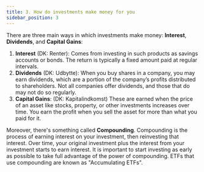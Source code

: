 ```yaml
---
title: 3. How do investments make money for you
sidebar_position: 3
---
```


There are three main ways in which investments make money: **Interest**, **Dividends**, and **Capital Gains**:
1. **Interest** (DK: Renter): Comes from investing in such products as savings accounts or bonds. The return is typically a fixed amount paid at regular intervals.
2. **Dividends** (DK: Udbytte): When you buy shares in a company, you may earn dividends, which are a portion of the company’s profits distributed to shareholders. Not all companies offer dividends, and those that do may not do so regularly.
3. **Capital Gains**: (DK: Kapitalindkomst) These are earned when the price of an asset like stocks, property, or other investments increases over time. You earn the profit when you sell the asset for more than what you paid for it.

Moreover, there's something called **Compounding**. Compounding is the process of earning interest on your investment, then reinvesting that interest. Over time, your original investment plus the interest from your investment starts to earn interest. It is important to start investing as early as possible to take full advantage of the power of compounding. ETFs that use compounding are known as "Accumulating ETFs".